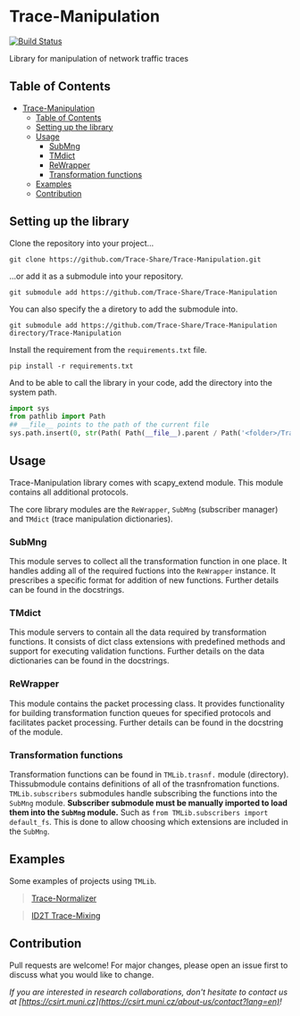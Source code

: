 # Trace-Manipulation
[![Build Status](https://travis-ci.com/Trace-Share/Trace-Manipulation.svg?branch=master)](https://travis-ci.com/Trace-Share/Trace-Manipulation)

Library for manipulation of network traffic traces

## Table of Contents

- [Trace-Manipulation](#trace-manipulation)
  - [Table of Contents](#table-of-contents)
  - [Setting up the library](#setting-up-the-library)
  - [Usage](#usage)
    - [SubMng](#submng)
    - [TMdict](#tmdict)
    - [ReWrapper](#rewrapper)
    - [Transformation functions](#transformation-functions)
  - [Examples](#examples)
  - [Contribution](#contribution)

## Setting up the library

Clone the repository into your project...

`git clone https://github.com/Trace-Share/Trace-Manipulation.git`

...or add it as a submodule into your repository.

`git submodule add https://github.com/Trace-Share/Trace-Manipulation`

You can also specify the a diretory to add the submodule into.

`git submodule add https://github.com/Trace-Share/Trace-Manipulation directory/Trace-Manipulation`

Install the requirement from the `requirements.txt` file.

`pip install -r requirements.txt`

And to be able to call the library in your code, add the directory into the system path.

```python
import sys
from pathlib import Path
## __file__ points to the path of the current file
sys.path.insert(0, str(Path( Path(__file__).parent / Path('<folder>/Trace-Manipulation') ).resolve()) )
```

## Usage

Trace-Manipulation library comes with scapy_extend module. This module contains all additional protocols.

The core library modules are the `ReWrapper`, `SubMng` (subscriber manager) and `TMdict` (trace manipulation dictionaries).

### SubMng

This module serves to collect all the transformation function in one place. It handles adding all of the required fuctions into the `ReWrapper` instance. It prescribes a specific format for addition of new functions. Further details can be found in the docstrings.

### TMdict

This module servers to contain all the data required by transformation functions. It consists of dict class extensions with predefined methods and support for executing validation functions. Further details on the data dictionaries can be found in the docstrings.

### ReWrapper

This module contains the packet processing class. It provides functionality for building transformation function queues for specified protocols and facilitates packet processing. Further details can be found in the docstring of the module.

### Transformation functions

Transformation functions can be found in `TMLib.trasnf.` module (directory). Thissubmodule contains definitions of all of the trasnfromation functions. `TMLib.subscribers` submodules handle subscribing the functions into the `SubMng` module. **Subscriber submodule must be manually imported to load them into the `SubMng` module.** Such as `from TMLib.subscribers import default_fs`. This is done to allow choosing which extensions are included in the `SubMng`.

## Examples

Some examples of projects using `TMLib`.

> [Trace-Normalizer](https://github.com/Trace-Share/Trace-Normalizer)

> [ID2T Trace-Mixing](https://github.com/Trace-Share/ID2T/tree/dev-restructure)

## Contribution

Pull requests are welcome! For major changes, please open an issue first to discuss what you would like to change.

*If you are interested in research collaborations, don't hesitate to contact us at  [https://csirt.muni.cz](https://csirt.muni.cz/about-us/contact?lang=en)!*
